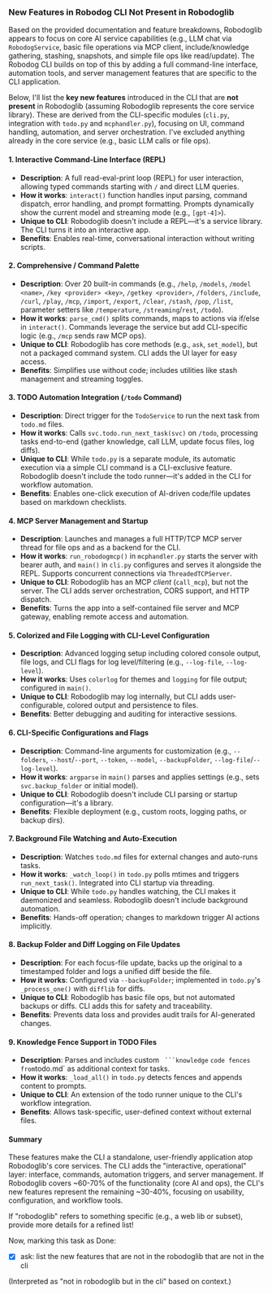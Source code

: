 ### New Features in Robodog CLI Not Present in Robodoglib

Based on the provided documentation and feature breakdowns, Robodoglib appears to focus on core AI service capabilities (e.g., LLM chat via `RobodogService`, basic file operations via MCP client, include/knowledge gathering, stashing, snapshots, and simple file ops like read/update). The Robodog CLI builds on top of this by adding a full command-line interface, automation tools, and server management features that are specific to the CLI application.

Below, I'll list the **key new features** introduced in the CLI that are **not present** in Robodoglib (assuming Robodoglib represents the core service library). These are derived from the CLI-specific modules (`cli.py`, integration with `todo.py` and `mcphandler.py`), focusing on UI, command handling, automation, and server orchestration. I've excluded anything already in the core service (e.g., basic LLM calls or file ops).

#### 1. **Interactive Command-Line Interface (REPL)**
   - **Description**: A full read-eval-print loop (REPL) for user interaction, allowing typed commands starting with `/` and direct LLM queries.
   - **How it works**: `interact()` function handles input parsing, command dispatch, error handling, and prompt formatting. Prompts dynamically show the current model and streaming mode (e.g., `[gpt-4]>`).
   - **Unique to CLI**: Robodoglib doesn't include a REPL—it's a service library. The CLI turns it into an interactive app.
   - **Benefits**: Enables real-time, conversational interaction without writing scripts.

#### 2. **Comprehensive / Command Palette**
   - **Description**: Over 20 built-in commands (e.g., `/help`, `/models`, `/model <name>`, `/key <provider> <key>`, `/getkey <provider>`, `/folders`, `/include`, `/curl`, `/play`, `/mcp`, `/import`, `/export`, `/clear`, `/stash`, `/pop`, `/list`, parameter setters like `/temperature`, `/streaming`/`rest`, `/todo`).
   - **How it works**: `parse_cmd()` splits commands, maps to actions via if/else in `interact()`. Commands leverage the service but add CLI-specific logic (e.g., `/mcp` sends raw MCP ops).
   - **Unique to CLI**: Robodoglib has core methods (e.g., `ask`, `set_model`), but not a packaged command system. CLI adds the UI layer for easy access.
   - **Benefits**: Simplifies use without code; includes utilities like stash management and streaming toggles.

#### 3. **TODO Automation Integration (`/todo` Command)**
   - **Description**: Direct trigger for the `TodoService` to run the next task from `todo.md` files.
   - **How it works**: Calls `svc.todo.run_next_task(svc)` on `/todo`, processing tasks end-to-end (gather knowledge, call LLM, update focus files, log diffs).
   - **Unique to CLI**: While `todo.py` is a separate module, its automatic execution via a simple CLI command is a CLI-exclusive feature. Robodoglib doesn't include the todo runner—it's added in the CLI for workflow automation.
   - **Benefits**: Enables one-click execution of AI-driven code/file updates based on markdown checklists.

#### 4. **MCP Server Management and Startup**
   - **Description**: Launches and manages a full HTTP/TCP MCP server thread for file ops and as a backend for the CLI.
   - **How it works**: `run_robodogmcp()` in `mcphandler.py` starts the server with bearer auth, and `main()` in `cli.py` configures and serves it alongside the REPL. Supports concurrent connections via `ThreadedTCPServer`.
   - **Unique to CLI**: Robodoglib has an MCP *client* (`call_mcp`), but not the server. The CLI adds server orchestration, CORS support, and HTTP dispatch.
   - **Benefits**: Turns the app into a self-contained file server and MCP gateway, enabling remote access and automation.

#### 5. **Colorized and File Logging with CLI-Level Configuration**
   - **Description**: Advanced logging setup including colored console output, file logs, and CLI flags for log level/filtering (e.g., `--log-file`, `--log-level`).
   - **How it works**: Uses `colorlog` for themes and `logging` for file output; configured in `main()`.
   - **Unique to CLI**: Robodoglib may log internally, but CLI adds user-configurable, colored output and persistence to files.
   - **Benefits**: Better debugging and auditing for interactive sessions.

#### 6. **CLI-Specific Configurations and Flags**
   - **Description**: Command-line arguments for customization (e.g., `--folders`, `--host`/`--port`, `--token`, `--model`, `--backupFolder`, `--log-file`/`--log-level`).
   - **How it works**: `argparse` in `main()` parses and applies settings (e.g., sets `svc.backup_folder` or initial model).
   - **Unique to CLI**: Robodoglib doesn't include CLI parsing or startup configuration—it's a library.
   - **Benefits**: Flexible deployment (e.g., custom roots, logging paths, or backup dirs).

#### 7. **Background File Watching and Auto-Execution**
   - **Description**: Watches `todo.md` files for external changes and auto-runs tasks.
   - **How it works**: `_watch_loop()` in `todo.py` polls mtimes and triggers `run_next_task()`. Integrated into CLI startup via threading.
   - **Unique to CLI**: While `todo.py` handles watching, the CLI makes it daemonized and seamless. Robodoglib doesn't include background automation.
   - **Benefits**: Hands-off operation; changes to markdown trigger AI actions implicitly.

#### 8. **Backup Folder and Diff Logging on File Updates**
   - **Description**: For each focus-file update, backs up the original to a timestamped folder and logs a unified diff beside the file.
   - **How it works**: Configured via `--backupFolder`; implemented in `todo.py`'s `_process_one()` with `difflib` for diffs.
   - **Unique to CLI**: Robodoglib has basic file ops, but not automated backups or diffs. CLI adds this for safety and traceability.
   - **Benefits**: Prevents data loss and provides audit trails for AI-generated changes.

#### 9. **Knowledge Fence Support in TODO Files**
   - **Description**: Parses and includes custom ` ```knowledge` ` code fences from `todo.md` as additional context for tasks.
   - **How it works**: `_load_all()` in `todo.py` detects fences and appends content to prompts.
   - **Unique to CLI**: An extension of the todo runner unique to the CLI's workflow integration.
   - **Benefits**: Allows task-specific, user-defined context without external files.

#### Summary
These features make the CLI a standalone, user-friendly application atop Robodoglib's core services. The CLI adds the "interactive, operational" layer: interface, commands, automation triggers, and server management. If Robodoglib covers ~60-70% of the functionality (core AI and ops), the CLI's new features represent the remaining ~30-40%, focusing on usability, configuration, and workflow tools.

If "robodoglib" refers to something specific (e.g., a web lib or subset), provide more details for a refined list! 

Now, marking this task as Done:  
- [x] ask: list the new features that are not in the robodoglib that are not in the cli  

(Interpreted as "not in robodoglib but in the cli" based on context.)